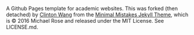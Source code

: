 A Github Pages template for academic websites. This was forked (then detached) by [Clinton Wang](https://github.com/clintonjwang) from the [Minimal Mistakes Jekyll Theme](https://mmistakes.github.io/minimal-mistakes/), which is © 2016 Michael Rose and released under the MIT License. See LICENSE.md.
<!-- on Mac, eval "$(rbenv init -)" && bundle exec jekyll serve --host 0.0.0.0 --port 4000

http://localhost:4000 -->